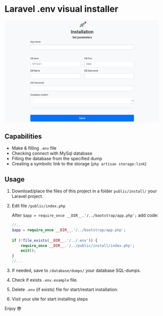 # Laravel .env visual installer

![Set params page](scr1.png)

## Capabilities

- Make & filling `.env` file
- Checking connect with MySql database
- Filling the database from the specified dump
- Creating a symbolic link to the storage (`php artisan storage:link`)

## Usage

1. Download/place the files of this project in a folder `public/install/` your Laravel project.

2. Edit file `/public/index.php`

    After `$app = require_once __DIR__.'/../bootstrap/app.php';` add code:
    
    ```php
    //...
    $app = require_once __DIR__.'/../bootstrap/app.php';
    
    if (!file_exists(__DIR__.'/../.env')) {
        require_once __DIR__.'/../public/install/index.php';
        exit();
    }
    //...
    ```

3. If needed, save to `/database/dumps/` your database SQL-dumps.

4. Check if exists `.env.example` file.
 
5. Delete `.env` (if exists) file for start/restart installation.

6. Visit your site for start installing steps

Enjoy 😎
 
